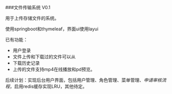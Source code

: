 ###文件传输系统 V0.1

用于上传存储文件的系统。

使用springboot和thymeleaf，界面ui使用layui

已有功能：
- 用户登录
- 文件上传和下载过的文件可以从
- 下载历史记录
- 上传的文件支持mp4在线播放和pd预览。

后续计划：实现后台用户界面，包括用户管理、角色管理、菜单管理、*申请审核流程*，启用redis缓存实现LRU，其他待定。